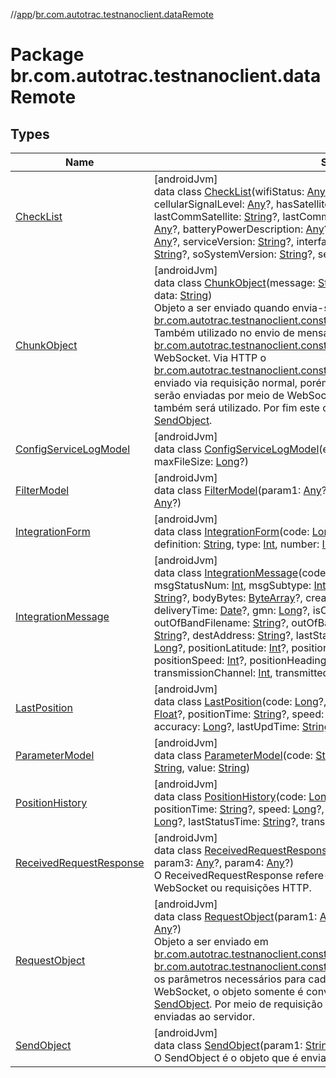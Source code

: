 //[app](../../index.md)/[br.com.autotrac.testnanoclient.dataRemote](index.md)

# Package br.com.autotrac.testnanoclient.dataRemote

## Types

| Name | Summary |
|---|---|
| [CheckList](-check-list/index.md) | [androidJvm]<br>data class [CheckList](-check-list/index.md)(wifiStatus: [Any](https://kotlinlang.org/api/latest/jvm/stdlib/kotlin/-any/index.html)?, wifiSignal: [Any](https://kotlinlang.org/api/latest/jvm/stdlib/kotlin/-any/index.html)?, cellularStatus: [Any](https://kotlinlang.org/api/latest/jvm/stdlib/kotlin/-any/index.html)?, cellularSignalLevel: [Any](https://kotlinlang.org/api/latest/jvm/stdlib/kotlin/-any/index.html)?, hasSatelliteSignal: [String](https://kotlinlang.org/api/latest/jvm/stdlib/kotlin/-string/index.html)?, lastGpsPosDate: [String](https://kotlinlang.org/api/latest/jvm/stdlib/kotlin/-string/index.html)?, lastCommSatellite: [String](https://kotlinlang.org/api/latest/jvm/stdlib/kotlin/-string/index.html)?, lastCommCellular: [String](https://kotlinlang.org/api/latest/jvm/stdlib/kotlin/-string/index.html)?, batteryPowerPercent: [Any](https://kotlinlang.org/api/latest/jvm/stdlib/kotlin/-any/index.html)?, batteryPowerDescription: [Any](https://kotlinlang.org/api/latest/jvm/stdlib/kotlin/-any/index.html)?, batteryChargerState: [Any](https://kotlinlang.org/api/latest/jvm/stdlib/kotlin/-any/index.html)?, gpsConfig: [Any](https://kotlinlang.org/api/latest/jvm/stdlib/kotlin/-any/index.html)?, serviceVersion: [String](https://kotlinlang.org/api/latest/jvm/stdlib/kotlin/-string/index.html)?, interfaceVersion: [String](https://kotlinlang.org/api/latest/jvm/stdlib/kotlin/-string/index.html)?, databaseVersion: [String](https://kotlinlang.org/api/latest/jvm/stdlib/kotlin/-string/index.html)?, soSystemVersion: [String](https://kotlinlang.org/api/latest/jvm/stdlib/kotlin/-string/index.html)?, serviceStatus: [Any](https://kotlinlang.org/api/latest/jvm/stdlib/kotlin/-any/index.html)?) |
| [ChunkObject](-chunk-object/index.md) | [androidJvm]<br>data class [ChunkObject](-chunk-object/index.md)(message: [String](https://kotlinlang.org/api/latest/jvm/stdlib/kotlin/-string/index.html), totalChunks: [Int](https://kotlinlang.org/api/latest/jvm/stdlib/kotlin/-int/index.html), chunkNumber: [Int](https://kotlinlang.org/api/latest/jvm/stdlib/kotlin/-int/index.html), data: [String](https://kotlinlang.org/api/latest/jvm/stdlib/kotlin/-string/index.html))<br>Objeto a ser enviado quando envia-se um arquivo por meio de [br.com.autotrac.testnanoclient.consts.ApiConstEndpoints.SEND_FILE_MESSAGE](../br.com.autotrac.testnanoclient.consts/-api-const-endpoints/-companion/-s-e-n-d_-f-i-l-e_-m-e-s-s-a-g-e.md). Também utilizado no envio de mensagens por meio de [br.com.autotrac.testnanoclient.consts.ApiConstEndpoints.SEND_MESSAGE](../br.com.autotrac.testnanoclient.consts/-api-const-endpoints/-companion/-s-e-n-d_-m-e-s-s-a-g-e.md) via WebSocket. Via HTTP o [br.com.autotrac.testnanoclient.consts.ApiConstEndpoints.SEND_MESSAGE](../br.com.autotrac.testnanoclient.consts/-api-const-endpoints/-companion/-s-e-n-d_-m-e-s-s-a-g-e.md) é enviado via requisição normal, porém mensagens longas e/ou com arquivos serão enviadas por meio de WebSocket e portanto o objeto [ChunkObject](-chunk-object/index.md) também será utilizado. Por fim este objeto será encapsulado como param2 no [SendObject](-send-object/index.md). |
| [ConfigServiceLogModel](-config-service-log-model/index.md) | [androidJvm]<br>data class [ConfigServiceLogModel](-config-service-log-model/index.md)(enable: [Boolean](https://kotlinlang.org/api/latest/jvm/stdlib/kotlin/-boolean/index.html)?, maxFileCountInt: [Int](https://kotlinlang.org/api/latest/jvm/stdlib/kotlin/-int/index.html)?, maxFileSize: [Long](https://kotlinlang.org/api/latest/jvm/stdlib/kotlin/-long/index.html)?) |
| [FilterModel](-filter-model/index.md) | [androidJvm]<br>data class [FilterModel](-filter-model/index.md)(param1: [Any](https://kotlinlang.org/api/latest/jvm/stdlib/kotlin/-any/index.html)?, param2: [Any](https://kotlinlang.org/api/latest/jvm/stdlib/kotlin/-any/index.html), param3: [Any](https://kotlinlang.org/api/latest/jvm/stdlib/kotlin/-any/index.html)?, param4: [Any](https://kotlinlang.org/api/latest/jvm/stdlib/kotlin/-any/index.html)?) |
| [IntegrationForm](-integration-form/index.md) | [androidJvm]<br>data class [IntegrationForm](-integration-form/index.md)(code: [Long](https://kotlinlang.org/api/latest/jvm/stdlib/kotlin/-long/index.html), version: [Int](https://kotlinlang.org/api/latest/jvm/stdlib/kotlin/-int/index.html), createdTime: [Date](https://developer.android.com/reference/kotlin/java/util/Date.html), definition: [String](https://kotlinlang.org/api/latest/jvm/stdlib/kotlin/-string/index.html), type: [Int](https://kotlinlang.org/api/latest/jvm/stdlib/kotlin/-int/index.html), number: [Int](https://kotlinlang.org/api/latest/jvm/stdlib/kotlin/-int/index.html), formReply: [Int](https://kotlinlang.org/api/latest/jvm/stdlib/kotlin/-int/index.html), codeFormGroup: [Long](https://kotlinlang.org/api/latest/jvm/stdlib/kotlin/-long/index.html)) |
| [IntegrationMessage](-integration-message/index.md) | [androidJvm]<br>data class [IntegrationMessage](-integration-message/index.md)(code: [Long](https://kotlinlang.org/api/latest/jvm/stdlib/kotlin/-long/index.html)?, isForward: [Boolean](https://kotlinlang.org/api/latest/jvm/stdlib/kotlin/-boolean/index.html), msgStatusNum: [Int](https://kotlinlang.org/api/latest/jvm/stdlib/kotlin/-int/index.html), msgSubtype: [Int](https://kotlinlang.org/api/latest/jvm/stdlib/kotlin/-int/index.html), formCode: [Long](https://kotlinlang.org/api/latest/jvm/stdlib/kotlin/-long/index.html), subject: [String](https://kotlinlang.org/api/latest/jvm/stdlib/kotlin/-string/index.html)?, body: [String](https://kotlinlang.org/api/latest/jvm/stdlib/kotlin/-string/index.html)?, bodyBytes: [ByteArray](https://kotlinlang.org/api/latest/jvm/stdlib/kotlin/-byte-array/index.html)?, createdTime: [Date](https://developer.android.com/reference/kotlin/java/util/Date.html)?, sendReceivedTime: [Date](https://developer.android.com/reference/kotlin/java/util/Date.html)?, deliveryTime: [Date](https://developer.android.com/reference/kotlin/java/util/Date.html)?, gmn: [Long](https://kotlinlang.org/api/latest/jvm/stdlib/kotlin/-long/index.html)?, isOutOfBandMsg: [Boolean](https://kotlinlang.org/api/latest/jvm/stdlib/kotlin/-boolean/index.html), outOfBandFilename: [String](https://kotlinlang.org/api/latest/jvm/stdlib/kotlin/-string/index.html)?, outOfBandMsgStatusNum: [Int](https://kotlinlang.org/api/latest/jvm/stdlib/kotlin/-int/index.html)?, sourceAddress: [String](https://kotlinlang.org/api/latest/jvm/stdlib/kotlin/-string/index.html)?, destAddress: [String](https://kotlinlang.org/api/latest/jvm/stdlib/kotlin/-string/index.html)?, lastStatusTime: [Date](https://developer.android.com/reference/kotlin/java/util/Date.html)?, msgPriority: [Int](https://kotlinlang.org/api/latest/jvm/stdlib/kotlin/-int/index.html), replyGmn: [Long](https://kotlinlang.org/api/latest/jvm/stdlib/kotlin/-long/index.html)?, positionLatitude: [Int](https://kotlinlang.org/api/latest/jvm/stdlib/kotlin/-int/index.html)?, positionLongitude: [Int](https://kotlinlang.org/api/latest/jvm/stdlib/kotlin/-int/index.html)?, positionTime: [Date](https://developer.android.com/reference/kotlin/java/util/Date.html)?, positionSpeed: [Int](https://kotlinlang.org/api/latest/jvm/stdlib/kotlin/-int/index.html)?, positionHeading: [Float](https://kotlinlang.org/api/latest/jvm/stdlib/kotlin/-float/index.html)?, positionAging: [Int](https://kotlinlang.org/api/latest/jvm/stdlib/kotlin/-int/index.html)?, transmissionChannel: [Int](https://kotlinlang.org/api/latest/jvm/stdlib/kotlin/-int/index.html), transmittedChannel: [Int](https://kotlinlang.org/api/latest/jvm/stdlib/kotlin/-int/index.html)?, transmissionType: [Int](https://kotlinlang.org/api/latest/jvm/stdlib/kotlin/-int/index.html)) |
| [LastPosition](-last-position/index.md) | [androidJvm]<br>data class [LastPosition](-last-position/index.md)(code: [Long](https://kotlinlang.org/api/latest/jvm/stdlib/kotlin/-long/index.html)?, latitude: [Long](https://kotlinlang.org/api/latest/jvm/stdlib/kotlin/-long/index.html)?, longitude: [Long](https://kotlinlang.org/api/latest/jvm/stdlib/kotlin/-long/index.html)?, altitude: [Float](https://kotlinlang.org/api/latest/jvm/stdlib/kotlin/-float/index.html)?, positionTime: [String](https://kotlinlang.org/api/latest/jvm/stdlib/kotlin/-string/index.html)?, speed: [Long](https://kotlinlang.org/api/latest/jvm/stdlib/kotlin/-long/index.html)?, heading: [Float](https://kotlinlang.org/api/latest/jvm/stdlib/kotlin/-float/index.html)?, aging: [Long](https://kotlinlang.org/api/latest/jvm/stdlib/kotlin/-long/index.html)?, accuracy: [Long](https://kotlinlang.org/api/latest/jvm/stdlib/kotlin/-long/index.html)?, lastUpdTime: [String](https://kotlinlang.org/api/latest/jvm/stdlib/kotlin/-string/index.html)?, sourceType: [Long](https://kotlinlang.org/api/latest/jvm/stdlib/kotlin/-long/index.html)?) |
| [ParameterModel](-parameter-model/index.md) | [androidJvm]<br>data class [ParameterModel](-parameter-model/index.md)(code: [String](https://kotlinlang.org/api/latest/jvm/stdlib/kotlin/-string/index.html), number: [String](https://kotlinlang.org/api/latest/jvm/stdlib/kotlin/-string/index.html), oldValue: [String](https://kotlinlang.org/api/latest/jvm/stdlib/kotlin/-string/index.html)?, type: [String](https://kotlinlang.org/api/latest/jvm/stdlib/kotlin/-string/index.html), value: [String](https://kotlinlang.org/api/latest/jvm/stdlib/kotlin/-string/index.html)) |
| [PositionHistory](-position-history/index.md) | [androidJvm]<br>data class [PositionHistory](-position-history/index.md)(code: [Long](https://kotlinlang.org/api/latest/jvm/stdlib/kotlin/-long/index.html)?, latitude: [Long](https://kotlinlang.org/api/latest/jvm/stdlib/kotlin/-long/index.html)?, longitude: [Long](https://kotlinlang.org/api/latest/jvm/stdlib/kotlin/-long/index.html)?, positionTime: [String](https://kotlinlang.org/api/latest/jvm/stdlib/kotlin/-string/index.html)?, speed: [Long](https://kotlinlang.org/api/latest/jvm/stdlib/kotlin/-long/index.html)?, heading: [Float](https://kotlinlang.org/api/latest/jvm/stdlib/kotlin/-float/index.html)?, aging: [Long](https://kotlinlang.org/api/latest/jvm/stdlib/kotlin/-long/index.html)?, reason: [Long](https://kotlinlang.org/api/latest/jvm/stdlib/kotlin/-long/index.html)?, lastStatusTime: [String](https://kotlinlang.org/api/latest/jvm/stdlib/kotlin/-string/index.html)?, transmittedChannel: [Int](https://kotlinlang.org/api/latest/jvm/stdlib/kotlin/-int/index.html)?, numMsgStatus: [Int](https://kotlinlang.org/api/latest/jvm/stdlib/kotlin/-int/index.html)?) |
| [ReceivedRequestResponse](-received-request-response/index.md) | [androidJvm]<br>data class [ReceivedRequestResponse](-received-request-response/index.md)(param1: [String](https://kotlinlang.org/api/latest/jvm/stdlib/kotlin/-string/index.html)?, param2: [String](https://kotlinlang.org/api/latest/jvm/stdlib/kotlin/-string/index.html)?, param3: [Any](https://kotlinlang.org/api/latest/jvm/stdlib/kotlin/-any/index.html)?, param4: [Any](https://kotlinlang.org/api/latest/jvm/stdlib/kotlin/-any/index.html)?)<br>O ReceivedRequestResponse refere-se ao objeto que é recebido pelo WebSocket ou requisições HTTP. |
| [RequestObject](-request-object/index.md) | [androidJvm]<br>data class [RequestObject](-request-object/index.md)(param1: [Any](https://kotlinlang.org/api/latest/jvm/stdlib/kotlin/-any/index.html)?, param2: [Any](https://kotlinlang.org/api/latest/jvm/stdlib/kotlin/-any/index.html)?, param3: [Any](https://kotlinlang.org/api/latest/jvm/stdlib/kotlin/-any/index.html)?, param4: [Any](https://kotlinlang.org/api/latest/jvm/stdlib/kotlin/-any/index.html)?)<br>Objeto a ser enviado em [br.com.autotrac.testnanoclient.consts.ApiConstEndpoints.REQUEST](../br.com.autotrac.testnanoclient.consts/-api-const-endpoints/-companion/-r-e-q-u-e-s-t.md) e [br.com.autotrac.testnanoclient.consts.ApiConstEndpoints.PARAMETER](../br.com.autotrac.testnanoclient.consts/-api-const-endpoints/-companion/-p-a-r-a-m-e-t-e-r.md) contendo os parâmetros necessários para cada requisição ao servidor. Ao enviar via WebSocket, o objeto somente é convertido para gson e encapsulado dentro do [SendObject](-send-object/index.md). Por meio de requisição HTTP, o objeto é distribuído nas 4 queries enviadas ao servidor. |
| [SendObject](-send-object/index.md) | [androidJvm]<br>data class [SendObject](-send-object/index.md)(param1: [String](https://kotlinlang.org/api/latest/jvm/stdlib/kotlin/-string/index.html)?, param2: [Any](https://kotlinlang.org/api/latest/jvm/stdlib/kotlin/-any/index.html)?)<br>O SendObject é o objeto que é enviado para o servidor. |
